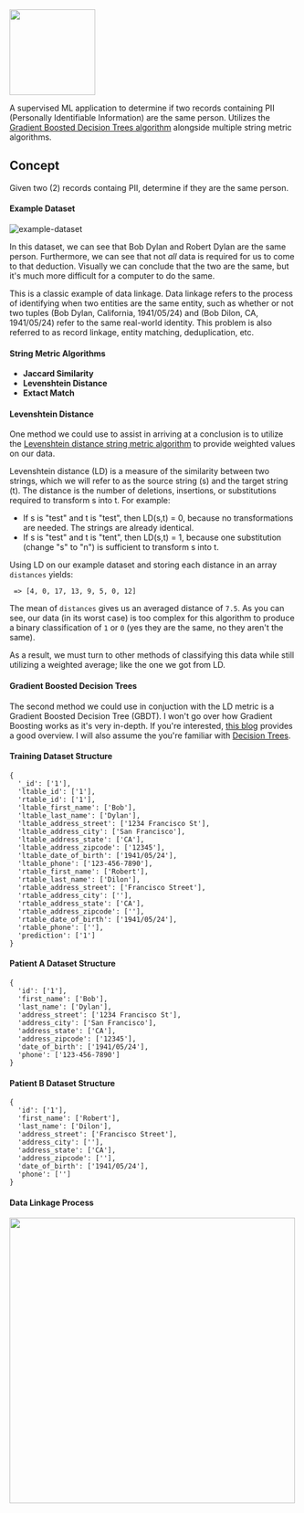 <img src="https://user-images.githubusercontent.com/8730447/32693954-511faf46-c702-11e7-99a2-fd8249830fec.png" width="150">

A supervised ML application to determine if two records containing PII (Personally Identifiable Information) are the same person. Utilizes the [Gradient Boosted Decision Trees algorithm](https://en.wikipedia.org/wiki/Gradient_boosting) alongside multiple string metric algorithms.

## Concept
Given two (2) records containg PII, determine if they are the same person.

#### Example Dataset
<img alt="example-dataset" src="https://user-images.githubusercontent.com/8730447/32694951-2f491140-c71c-11e7-84e0-560a1007bf7c.png">

In this dataset, we can see that Bob Dylan and Robert Dylan are the same person. Furthermore, we can see that not _all_ data is required for us to come to that deduction. Visually we can conclude that the two are the same, but it's much more difficult for a computer to do the same.

This is a classic example of data linkage. Data linkage refers to the process of identifying when two entities are the same entity, such as whether or not two tuples (Bob Dylan, California, 1941/05/24) and (Bob Dilon, CA, 1941/05/24) refer to the same real-world identity. This problem is also referred to as record linkage, entity matching, deduplication, etc.

#### String Metric Algorithms
- **Jaccard Similarity**
- **Levenshtein Distance**
- **Extact Match**

#### Levenshtein Distance
One method we could use to assist in arriving at a conclusion is to utilize the [Levenshtein distance string metric algorithm](https://en.wikipedia.org/wiki/Levenshtein_distance) to provide weighted values on our data.

Levenshtein distance (LD) is a measure of the similarity between two strings, which we will refer to as the source string (s) and the target string (t). The distance is the number of deletions, insertions, or substitutions required to transform s into t. For example:

- If s is "test" and t is "test", then LD(s,t) = 0, because no transformations are needed. The strings are already identical.
- If s is "test" and t is "tent", then LD(s,t) = 1, because one substitution (change "s" to "n") is sufficient to transform s into t.

Using LD on our example dataset and storing each distance in an array `distances` yields:
```
 => [4, 0, 17, 13, 9, 5, 0, 12]
```
The mean of `distances` gives us an averaged distance of `7.5`. As you can see, our data (in its worst case) is too complex for this algorithm to produce a binary classification of `1` or `0` (yes they are the same, no they aren't the same).

As a result, we must turn to other methods of classifying this data while still utilizing a weighted average; like the one we got from LD.

#### Gradient Boosted Decision Trees
The second method we could use in conjuction with the LD metric is a Gradient Boosted Decision Tree (GBDT). I won't go over how Gradient Boosting works as it's very in-depth. If you're interested, [this blog](https://gormanalysis.com/gradient-boosting-explained/) provides a good overview. I will also assume the you're familiar with [Decision Trees](https://en.wikipedia.org/wiki/Decision_tree).

#### Training Dataset Structure
```
{
  '_id': ['1'],
  'ltable_id': ['1'],
  'rtable_id': ['1'],
  'ltable_first_name': ['Bob'],
  'ltable_last_name': ['Dylan'],
  'ltable_address_street': ['1234 Francisco St'],
  'ltable_address_city': ['San Francisco'],
  'ltable_address_state': ['CA'],
  'ltable_address_zipcode': ['12345'],
  'ltable_date_of_birth': ['1941/05/24'],
  'ltable_phone': ['123-456-7890'],
  'rtable_first_name': ['Robert'],
  'rtable_last_name': ['Dilon'],
  'rtable_address_street': ['Francisco Street'],
  'rtable_address_city': [''],
  'rtable_address_state': ['CA'],
  'rtable_address_zipcode': [''],
  'rtable_date_of_birth': ['1941/05/24'],
  'rtable_phone': [''],
  'prediction': ['1']
}
```
#### Patient A Dataset Structure
```
{
  'id': ['1'],
  'first_name': ['Bob'],
  'last_name': ['Dylan'],
  'address_street': ['1234 Francisco St'],
  'address_city': ['San Francisco'],
  'address_state': ['CA'],
  'address_zipcode': ['12345'],
  'date_of_birth': ['1941/05/24'],
  'phone': ['123-456-7890']
}
```
#### Patient B Dataset Structure
```
{
  'id': ['1'],
  'first_name': ['Robert'],
  'last_name': ['Dilon'],
  'address_street': ['Francisco Street'],
  'address_city': [''],
  'address_state': ['CA'],
  'address_zipcode': [''],
  'date_of_birth': ['1941/05/24'],
  'phone': ['']
}
```

#### Data Linkage Process
<img src="https://user-images.githubusercontent.com/8730447/33004020-53c6ffac-cd8c-11e7-9789-92306d1e0dcb.png" width="500">
